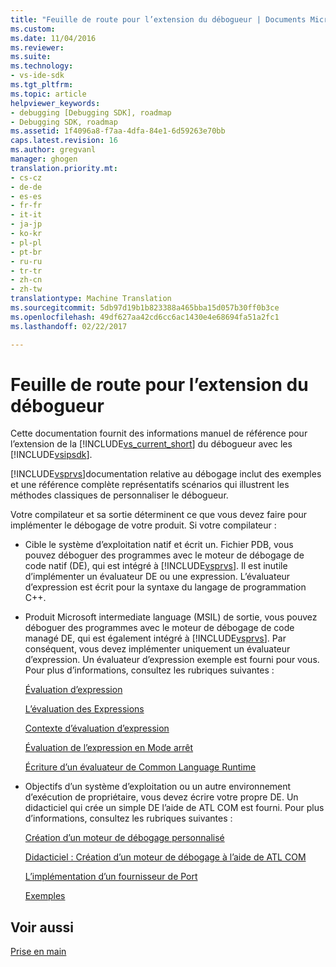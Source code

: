 ```yaml
---
title: "Feuille de route pour l’extension du débogueur | Documents Microsoft"
ms.custom: 
ms.date: 11/04/2016
ms.reviewer: 
ms.suite: 
ms.technology:
- vs-ide-sdk
ms.tgt_pltfrm: 
ms.topic: article
helpviewer_keywords:
- debugging [Debugging SDK], roadmap
- Debugging SDK, roadmap
ms.assetid: 1f4096a8-f7aa-4dfa-84e1-6d59263e70bb
caps.latest.revision: 16
ms.author: gregvanl
manager: ghogen
translation.priority.mt:
- cs-cz
- de-de
- es-es
- fr-fr
- it-it
- ja-jp
- ko-kr
- pl-pl
- pt-br
- ru-ru
- tr-tr
- zh-cn
- zh-tw
translationtype: Machine Translation
ms.sourcegitcommit: 5db97d19b1b823388a465bba15d057b30ff0b3ce
ms.openlocfilehash: 49df627aa42cd6cc6ac1430e4e68694fa51a2fc1
ms.lasthandoff: 02/22/2017

---
```

# <a name="roadmap-for-extending-the-debugger"></a>Feuille de route pour l’extension du débogueur
Cette documentation fournit des informations manuel de référence pour l’extension de la [!INCLUDE[vs_current_short](../../code-quality/includes/vs_current_short_md.md)] du débogueur avec les [!INCLUDE[vsipsdk](../../extensibility/includes/vsipsdk_md.md)].  
  
 [!INCLUDE[vsprvs](../../code-quality/includes/vsprvs_md.md)]documentation relative au débogage inclut des exemples et une référence complète représentatifs scénarios qui illustrent les méthodes classiques de personnaliser le débogueur.  
  
 Votre compilateur et sa sortie déterminent ce que vous devez faire pour implémenter le débogage de votre produit. Si votre compilateur :  
  
-   Cible le système d’exploitation natif et écrit un. Fichier PDB, vous pouvez déboguer des programmes avec le moteur de débogage de code natif (DE), qui est intégré à [!INCLUDE[vsprvs](../../code-quality/includes/vsprvs_md.md)]. Il est inutile d’implémenter un évaluateur DE ou une expression. L’évaluateur d’expression est écrit pour la syntaxe du langage de programmation C++.  
  
-   Produit Microsoft intermediate language (MSIL) de sortie, vous pouvez déboguer des programmes avec le moteur de débogage de code managé DE, qui est également intégré à [!INCLUDE[vsprvs](../../code-quality/includes/vsprvs_md.md)]. Par conséquent, vous devez implémenter uniquement un évaluateur d’expression. Un évaluateur d’expression exemple est fourni pour vous. Pour plus d’informations, consultez les rubriques suivantes :  
  
     [Évaluation d’expression](../../extensibility/debugger/expression-evaluation-visual-studio-debugging-sdk.md)  
  
     [L’évaluation des Expressions](../../extensibility/debugger/evaluating-expressions.md)  
  
     [Contexte d’évaluation d’expression](../../extensibility/debugger/expression-evaluation-context.md)  
  
     [Évaluation de l’expression en Mode arrêt](../../extensibility/debugger/expression-evaluation-in-break-mode.md)  
  
     [Écriture d’un évaluateur de Common Language Runtime](../../extensibility/debugger/writing-a-common-language-runtime-expression-evaluator.md)  
  
-   Objectifs d’un système d’exploitation ou un autre environnement d’exécution de propriétaire, vous devez écrire votre propre DE. Un didacticiel qui crée un simple DE l’aide de ATL COM est fourni. Pour plus d’informations, consultez les rubriques suivantes :  
  
     [Création d’un moteur de débogage personnalisé](../../extensibility/debugger/creating-a-custom-debug-engine.md)  
  
     [Didacticiel : Création d’un moteur de débogage à l’aide de ATL COM](http://msdn.microsoft.com/en-us/9097b71e-1fe7-48f7-bc00-009e25940c24)  
  
     [L’implémentation d’un fournisseur de Port](../../extensibility/debugger/implementing-a-port-supplier.md)  
  
     [Exemples](../../extensibility/debugger/visual-studio-debugging-samples.md)  
  
## <a name="see-also"></a>Voir aussi  
 [Prise en main](../../extensibility/debugger/getting-started-with-debugger-extensibility.md)
